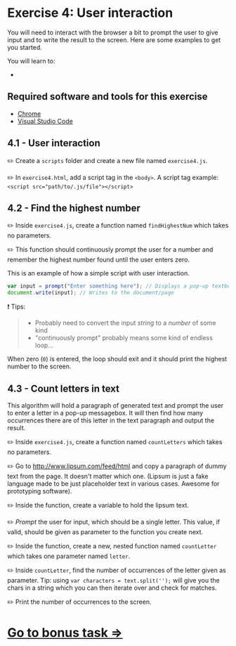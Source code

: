 # Exercise 4: User interaction

You will need to interact with the browser a bit to prompt the user to give input and to write the result to the screen. Here are some examples to get you started.

You will learn to:

-

## Required software and tools for this exercise

- [Chrome](https://www.google.com/chrome)
- [Visual Studio Code](https://code.visualstudio.com)

## 4.1 - User interaction

:pencil2: Create a `scripts` folder and create a new file named `exercise4.js`.

:pencil2: In `exercise4.html`, add a script tag in the `<body>`. A script tag example: `<script src="path/to/.js/file"></script>`

## 4.2 - Find the highest number

:pencil2: Inside `exercise4.js`, create a function named `findHighestNum` which takes no parameters.

:pencil2: This function should continuously prompt the user for a number and remember the highest number found until the user enters zero.

This is an example of how a simple script with user interaction.

```javascript
var input = prompt("Enter something here"); // Displays a pop-up textbox in the browser
document.write(input); // Writes to the document/page
```

:exclamation: Tips:

> - Probably need to convert the input _string_ to a _number_ of some kind
> - "continuously prompt" probably means some kind of endless loop...

When zero (`0`) is entered, the loop should exit and it should print the highest number to the screen.

## 4.3 - Count letters in text

This algorithm will hold a paragraph of generated text and prompt the user to enter a letter in a pop-up messagebox. It will then find how many occurrences there are of this letter in the text paragraph and output the result.

:pencil2: Inside `exercise4.js`, create a function named `countLetters` which takes no parameters.

:pencil2: Go to http://www.lipsum.com/feed/html and copy a paragraph of dummy text from the page. It doesn't matter which one. (Lipsum is just a fake language made to be just placeholder text in various cases. Awesome for prototyping software).

:pencil2: Inside the function, create a variable to hold the lipsum text.

:pencil2: _Prompt_ the user for input, which should be a single letter. This value, if valid, should be given as parameter to the function you create next.

:pencil2: Inside the function, create a new, nested function named `countLetter` which takes one parameter named `letter`.

:pencil2: Inside `countLetter`, find the number of occurrences of the letter given as parameter. Tip: using `var characters = text.split('');` will give you the chars in a string which you can then iterate over and check for matches.

:pencil2: Print the number of occurrences to the screen.

# [Go to bonus task =>](../bonus-1/README.md)
